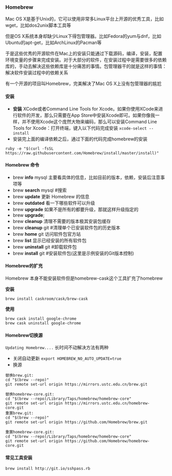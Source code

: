 ### Homebrew

Mac OS X是基于Unix的，它可以使用非常多Linux平台上开源的优秀工具，比如wget，比如dos2unix脚本工具等

但是OS X系统本身却缺少Linux下得包管理器。比如Fedora的yum与dnf，比如Ubuntu的apt-get，比如ArchLinux的Pacman等

于是这些优秀的开源软件在Mac上的安装只能通过下载源码，编译，安装，配置环境变量的步骤来完成安装。对于大部分的软件，在安装过程中是需要很多的依赖库的，手动去解决这些依赖库是十分痛苦的事情。包管理器干的就是这样的事情：解决软件安装过程中的依赖关系

有一个开源的项目叫Homebrew，完美解决了Mac OS X上没有包管理器的尴尬

#### 安装

- **安装** XCode或者Command Line Tools for Xcode。如果你使用XCode来进行软件的开发，那么只需要在App Store中安装Xcode即可。如果你像我一样，并不使用Xcode这个庞然大物来编码，那么可以安装Command Line Tools for Xcode：打开终端，键入以下代码完成安装
    `xcode-select --install`
- 安装完上面的编译依赖之后，通过下面的代码完成homebrew的安装

```
ruby -e "$(curl -fsSL https://raw.githubusercontent.com/Homebrew/install/master/install)"
```




#### Homebrew 命令

- brew **info** mysql 主要看具体的信息，比如目前的版本，依赖，安装后注意事项等
- brew **search** mysql #搜索
- brew **update**  更新 Homebrew 的信息
- brew **outdated** 看一下哪些软件可以升级
- brew **upgrade** <xxx>  如果不是所有的都要升级，那就这样升级指定的
- brew **upgrade**;
- brew **cleanup** 清理不需要的版本极其安装包缓存
- brew **cleanup** git #清理单个已安装软件包的历史版本
- brew **home** git 访问软件包官方站
- brew **list** 显示已经安装的所有软件包
- brew **uninstall** git #卸载软件包
- brew **install** git #安装软件包(这里是示例安装的Git版本控制)

#### Homebrew的扩充

Homebrew 本身不能安装软件但是homebrew-cask这个工具扩充了homebrew

**安装**

    brew install caskroom/cask/brew-cask

**使用**

    brew cask install google-chrome
    brew cask uninstall google-chrome

#### Homebrew切换源
`Updating Homebrew....` 长时间不动解决方法有两种
- 关闭自动更新  `export HOMEBREW_NO_AUTO_UPDATE=true`
- 换源



```
替换brew.git:
cd "$(brew --repo)"
git remote set-url origin https://mirrors.ustc.edu.cn/brew.git

替换homebrew-core.git:
cd "$(brew --repo)/Library/Taps/homebrew/homebrew-core"
git remote set-url origin https://mirrors.ustc.edu.cn/homebrew-core.git
重置brew.git:
cd "$(brew --repo)"
git remote set-url origin https://github.com/Homebrew/brew.git

重置homebrew-core.git:
cd "$(brew --repo)/Library/Taps/homebrew/homebrew-core"
git remote set-url origin https://github.com/Homebrew/homebrew-core.git
```

#### 常见工具安装
```
brew install http://git.io/sshpass.rb
```
